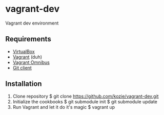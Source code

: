 vagrant-dev
===========

Vagrant dev environment

Requirements
------------

- [VirtualBox ](http://www.vagrantup.com/)
- [Vagrant](http://www.vagrantup.com/) (duh)
- [Vagrant Omnibus](https://github.com/schisamo/vagrant-omnibus)
- [Git client](http://git-scm.com/)

Installation
------------

1. Clone repository
	$ git clone https://github.com/kozie/vagrant-dev.git
2. Initialize the cookbooks
	$ git submodule init
	$ git submodule update
3. Run Vagrant and let it do it's magic
	$ vagrant up